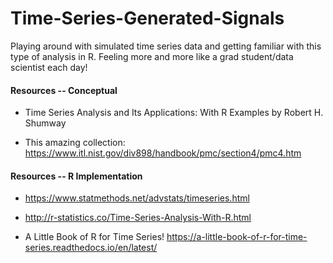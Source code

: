 # Time-Series-Generated-Signals
Playing around with simulated time series data and getting familiar with this type of analysis in R. Feeling more and more like a grad student/data scientist each day!

#### Resources -- Conceptual

* Time Series Analysis and Its Applications: With R Examples by Robert H. Shumway

* This amazing collection: https://www.itl.nist.gov/div898/handbook/pmc/section4/pmc4.htm

#### Resources -- R Implementation

* https://www.statmethods.net/advstats/timeseries.html

* http://r-statistics.co/Time-Series-Analysis-With-R.html

* A Little Book of R for Time Series! https://a-little-book-of-r-for-time-series.readthedocs.io/en/latest/
